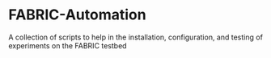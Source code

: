 # FABRIC-Automation
A collection of scripts to help in the installation, configuration, and testing of experiments on the FABRIC testbed
